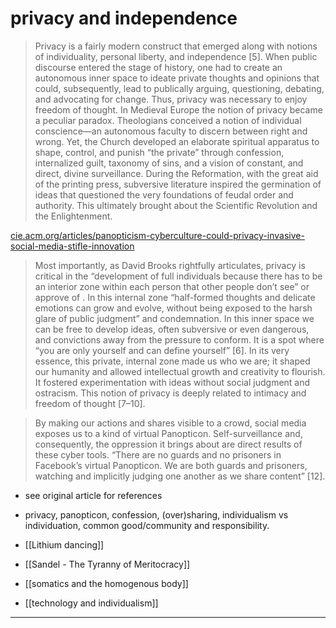# privacy and independence

> Privacy is a fairly modern construct that emerged along with notions of individuality, personal liberty, and independence [5]. When public discourse entered the stage of history, one had to create an autonomous inner space to ideate private thoughts and opinions that could, subsequently, lead to publically arguing, questioning, debating, and advocating for change. Thus, privacy was necessary to enjoy freedom of thought. In Medieval Europe the notion of privacy became a peculiar paradox. Theologians conceived a notion of individual conscience—an autonomous faculty to discern between right and wrong. Yet, the Church developed an elaborate spiritual apparatus to shape, control, and punish “the private” through confession, internalized guilt, taxonomy of sins, and a vision of constant, and direct, divine surveillance. During the Reformation, with the great aid of the printing press, subversive literature inspired the germination of ideas that questioned the very foundations of feudal order and authority. This ultimately brought about the Scientific Revolution and the Enlightenment.

[cie.acm.org/articles/panopticism-cyberculture-could-privacy-invasive-social-media-stifle-innovation](https://cie.acm.org/articles/panopticism-cyberculture-could-privacy-invasive-social-media-stifle-innovation/)

> Most importantly, as David Brooks rightfully articulates, privacy is critical in the “development of full individuals because there has to be an interior zone within each person that other people don’t see” or approve of . In this internal zone “half-formed thoughts and delicate emotions can grow and evolve, without being exposed to the harsh glare of public judgment” and condemnation. In this inner space we can be free to develop ideas, often subversive or even dangerous, and convictions away from the pressure to conform. It is a spot where “you are only yourself and can define yourself” [6]. In its very essence, this private, internal zone made us who we are; it shaped our humanity and allowed intellectual growth and creativity to flourish. It fostered experimentation with ideas without social judgment and ostracism. This notion of privacy is deeply related to intimacy and freedom of thought [7–10].

> By making our actions and shares visible to a crowd, social media exposes us to a kind of virtual Panopticon. Self-surveillance and, consequently, the oppression it brings about are direct results of these cyber tools. “There are no guards and no prisoners in Facebook’s virtual Panopticon. We are both guards and prisoners, watching and implicitly judging one another as we share content” [12]. 

- see original article for references 
 
- privacy, panopticon, confession, (over)sharing, individualism vs individuation, common good/community and responsibility. 
- [[Lithium dancing]]
- [[Sandel - The Tyranny of Meritocracy]]
- [[somatics and the homogenous body]]
- [[technology and individualism]]

---
 